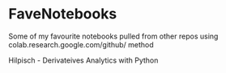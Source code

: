 # FaveNotebooks
Some of my favourite notebooks pulled from other repos using colab.research.google.com/github/ method


Hilpisch - Derivateives Analytics with Python 

